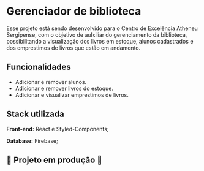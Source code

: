 
# Gerenciador de biblioteca
Esse projeto está sendo desenvolvido para o Centro de
Excelência Atheneu Sergipense, com o objetivo de aulxiliar
do gerenciamento da biblioteca, possibilitando a visualização
dos livros em estoque, alunos cadastrados e  dos emprestimos
de livros que estão em andamento.
## Funcionalidades

- Adicionar e remover alunos.
- Adicionar e remover livros do estoque.
- Adicionar e visualizar emprestimos de livros.



## Stack utilizada

**Front-end:** React e Styled-Components;

**Database:** Firebase;



    
## 🚧 Projeto em produção 🚧


